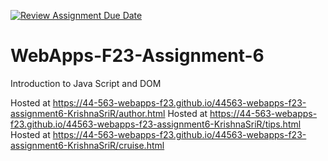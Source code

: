 [![Review Assignment Due Date](https://classroom.github.com/assets/deadline-readme-button-24ddc0f5d75046c5622901739e7c5dd533143b0c8e959d652212380cedb1ea36.svg)](https://classroom.github.com/a/b9NC0g7h)
# WebApps-F23-Assignment-6
Introduction to Java Script and DOM


Hosted at https://44-563-webapps-f23.github.io/44563-webapps-f23-assignment6-KrishnaSriR/author.html
Hosted at https://44-563-webapps-f23.github.io/44563-webapps-f23-assignment6-KrishnaSriR/tips.html
Hosted at https://44-563-webapps-f23.github.io/44563-webapps-f23-assignment6-KrishnaSriR/cruise.html
